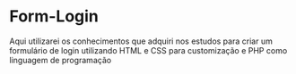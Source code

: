 # Form-Login
Aqui utilizarei os conhecimentos que adquiri nos estudos para criar um formulário de login utilizando HTML e CSS para customização e PHP como linguagem de programação

